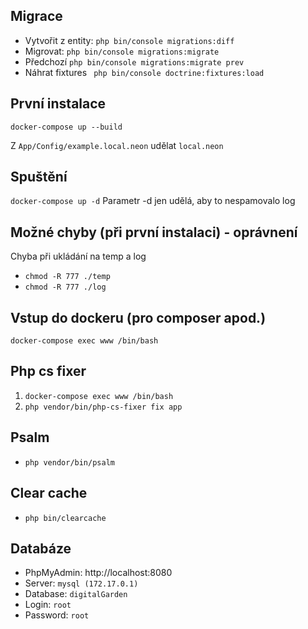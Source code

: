 Migrace
---
- Vytvořit z entity: `php bin/console migrations:diff`
- Migrovat: `php bin/console migrations:migrate`
- Předchozí `php bin/console migrations:migrate prev`
- Náhrat fixtures ` php bin/console doctrine:fixtures:load`

První instalace
------------
`docker-compose up --build`

Z `App/Config/example.local.neon` udělat `local.neon`

Spuštění
------------
`docker-compose up -d` Parametr -d jen udělá, aby to nespamovalo log

Možné chyby (při první instalaci) - oprávnení
------------
Chyba při ukládání na temp a log

- `chmod -R 777 ./temp`
- `chmod -R 777 ./log`

Vstup do dockeru (pro composer apod.)
-
`docker-compose exec www /bin/bash`

Php cs fixer
-
1) `docker-compose exec www /bin/bash`
2) `php vendor/bin/php-cs-fixer fix app`

Psalm
-
- `php vendor/bin/psalm`

Clear cache
-

- `php bin/clearcache`

Databáze
-
- PhpMyAdmin: http://localhost:8080
- Server: `mysql (172.17.0.1)`
- Database: `digitalGarden`
- Login: `root`
- Password: `root`
